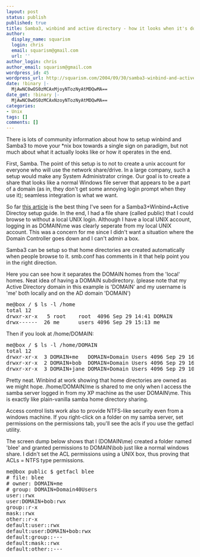 ```yaml
---
layout: post
status: publish
published: true
title: Samba3, winbind and active directory - how it looks when it's done
author:
  display_name: squarism
  login: chris
  email: squarism@gmail.com
  url: ''
author_login: chris
author_email: squarism@gmail.com
wordpress_id: 45
wordpress_url: http://squarism.com/2004/09/30/samba3-winbind-and-active-directory-how-it-looks-when-
date: !binary |-
  MjAwNC0wOS0zMCAxMjoyNTozNyAtMDQwMA==
date_gmt: !binary |-
  MjAwNC0wOS0zMCAxNzoyNTozNyAtMDQwMA==
categories:
- Unix
tags: []
comments: []
---
```

There is lots of community information about how to setup winbind and Samba3 to move your *nix box towards a single sign on paradigm, but not much about what it actually looks like or how it operates in the end.

First, Samba.  The point of this setup is to not to create a unix account for everyone who will use the network share/drive.  In a large company, such a setup would make any System Administrator cringe.  Our goal is to create a share that looks like a normal Windows file server that appears to be a part of a domain (as in, they don't get some annoying login prompt when they use it); seamless integration is what we want.

So far [this article](http://www.wlug.org.nz/ActiveDirectorySamba) is the best thing I've seen for a Samba3+Winbind+Active Directoy setup guide.  In the end, I had a file share (called public) that I could browse to without a local UNIX login.  Although I have a local UNIX account, logging in as DOMAIN\me was clearly seperate from my local UNIX account.  This was a concern for me since I didn't want a situation where the Domain Controller goes down and I can't admin a box.

Samba3 can be setup so that home directories are created automatically when people browse to it.  smb.conf has comments in it that help point you in the right direction.

Here you can see how it separates the DOMAIN homes from the 'local' homes.  Neat idea of having a DOMAIN subdirectory.  (please note that my Active Directory domain in this example is 'DOMAIN' and my username is 'me' both locally and on the AD domain 'DOMAIN')

<pre>
me@box / $ ls -l /home
total 12
drwxr-xr-x   5 root    root  4096 Sep 29 14:41 DOMAIN
drwx------  26 me      users 4096 Sep 29 15:13 me
</pre>

Then if you look at /home/DOMAIN:

<pre>
me@box / $ ls -l /home/DOMAIN
total 12
drwxr-xr-x  3 DOMAIN+me   DOMAIN+Domain Users 4096 Sep 29 16:54 me
drwxr-xr-x  2 DOMAIN+bob  DOMAIN+Domain Users 4096 Sep 29 16:15 bob
drwxr-xr-x  3 DOMAIN+jane DOMAIN+Domain Users 4096 Sep 29 10:43 jane
</pre>

Pretty neat.  Winbind at work showing that home directories are owned as we might hope.  /home/DOMAIN/me is shared to me only when I access the samba server logged in from my XP machine as the user DOMAIN\me.  This is exactly like plain-vanilla samba home directory sharing.

Access control lists work also to provide NTFS-like security even from a windows machine.  If you right-click on a folder on my samba server, set permissions on the permissions tab, you'll see the acls if you use the getfacl utility.

The screen dump below shows that I (DOMAIN\me) created a folder named 'blee' and granted permissions to DOMAIN\bob just like a normal windows share.  I didn't set the ACL permissions using a UNIX box, thus proving that ACLs = NTFS type permissions.

<pre>
me@box public $ getfacl blee
# file: blee
# owner: DOMAIN+me
# group: DOMAIN+Domain40Users
user::rwx
user:DOMAIN+bob:rwx
group::r-x
mask::rwx
other::r-x
default:user::rwx
default:user:DOMAIN+bob:rwx
default:group::---
default:mask::rwx
default:other::---
</pre>